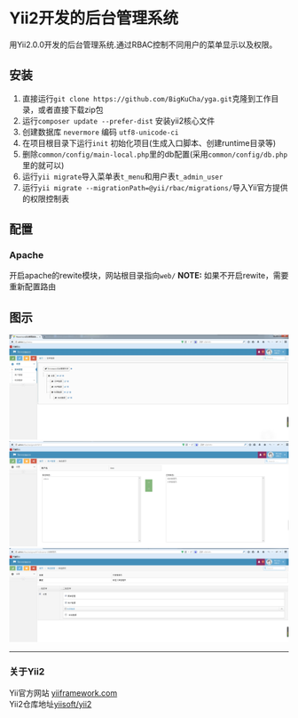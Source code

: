 Yii2开发的后台管理系统
===================================

用Yii2.0.0开发的后台管理系统.通过RBAC控制不同用户的菜单显示以及权限。


安装
------------

1.  直接运行`git clone https://github.com/BigKuCha/yga.git`克隆到工作目录，或者直接下载zip包
2.  运行`composer update --prefer-dist` 安装yii2核心文件
3.  创建数据库 `nevermore` 编码 `utf8-unicode-ci`
4.  在项目根目录下运行`init` 初始化项目(生成入口脚本、创建runtime目录等)
5.  删除`common/config/main-local.php`里的db配置(采用`common/config/db.php`里的就可以)
5.  运行`yii migrate`导入菜单表`t_menu`和用户表`t_admin_user`
6.  运行`yii migrate --migrationPath=@yii/rbac/migrations/`导入Yii官方提供的权限控制表

配置
-------------

###  Apache
开启apache的rewite模块，网站根目录指向`web/`
**NOTE:** 如果不开启rewite，需要重新配置路由

图示
------------
![image](https://github.com/BigKuCha/yga/blob/master/tests/img/demo1.jpg)
![image](https://github.com/BigKuCha/yga/blob/master/tests/img/demo2.png)
![image](https://github.com/BigKuCha/yga/blob/master/tests/img/demo3.png)

------------

### 关于Yii2
Yii官方网站 [yiiframework.com](http://www.yiiframework.com)  
Yii2仓库地址[yiisoft/yii2](https://github.com/yiisoft/yii2)
